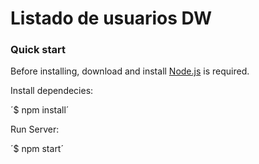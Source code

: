 # Listado de usuarios DW
### Quick start
Before installing, download and install [Node.js](https://nodejs.org/en/download/) is required.

Install dependecies:

´$ npm install´

Run Server:

´$ npm start´
